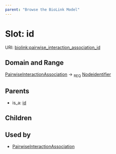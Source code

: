 ```yaml
---
parent: "Browse the BioLink Model"
---
```



# Slot: id




URI: [biolink:pairwise_interaction_association_id](https://w3id.org/biolink/vocab/pairwise_interaction_association_id)

## Domain and Range

[PairwiseInteractionAssociation](PairwiseInteractionAssociation.md) ->  <sub>REQ</sub> [Nodeidentifier](Nodeidentifier.md)

## Parents

 *  is_a: [id](association_id.md)

## Children


## Used by

 * [PairwiseInteractionAssociation](PairwiseInteractionAssociation.md)
